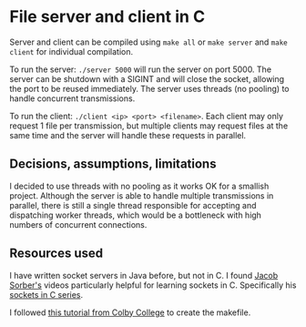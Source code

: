 # File server and client in C
Server and client can be compiled using `make all` or `make server` and `make client` for individual
compilation.

To run the server: `./server 5000` will run the server on port 5000. The server can be shutdown with
a SIGINT and will close the socket, allowing the port to be reused immediately. The server uses
threads (no pooling) to handle concurrent transmissions.

To run the client: `./client <ip> <port> <filename>`. Each client may only request 1 file per transmission, but multiple clients may request files at the same time and the server will handle these requests in parallel.


## Decisions, assumptions, limitations
I decided to use threads with no pooling as it works OK for a smallish project.
Although the server is able to handle multiple transmissions in parallel, there is still
a single thread responsible for accepting and dispatching worker threads, which
would be a bottleneck with high numbers of concurrent connections.

## Resources used
I have written socket servers in Java before, but not in C. I found [Jacob Sorber's](https://www.youtube.com/@JacobSorber) videos particularly helpful for learning sockets in C. Specifically his [sockets in C series](https://www.youtube.com/playlist?list=PL9IEJIKnBJjH_zM5LnovnoaKlXML5qh17).

I followed [this tutorial from Colby College](https://www.cs.colby.edu/maxwell/courses/tutorials/maketutor/) to create the makefile.
